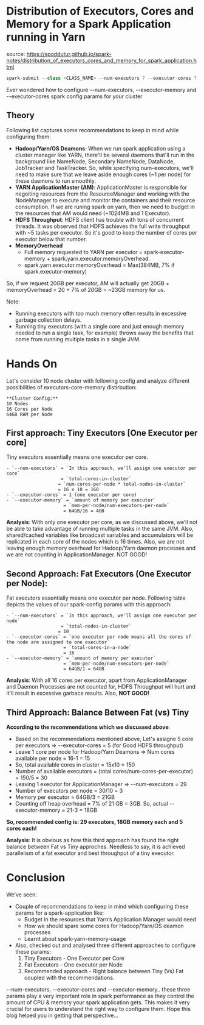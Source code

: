 # Distribution of Executors, Cores and Memory for a Spark Application running in Yarn

source: https://spoddutur.github.io/spark-notes/distribution_of_executors_cores_and_memory_for_spark_application.html

```scala
spark-submit --class <CLASS_NAME> --num-executors ? --executor-cores ? --executor-memory ? ....
```
Ever wondered how to configure --num-executors, --executor-memory and --executor-cores spark config params for your cluster

## Theory
Following list captures some recommendations to keep in mind while configuring them:
- **Hadoop/Yarn/OS Deamons**: When we run spark application using a cluster manager like YARN, there'll be several daemons that'll run in the background like NameNode, Secondary NameNode, DataNode, JobTracker and TaskTracker. So, while specifying num-executors, we'll need to make sure that we leave aside enough cores (~1 per node) for these daemons to run smoothly.
- **YARN ApplicationMaster (AM)**: ApplicationMaster is responsible for negoiting resources from the ResourceManager and working with the NodeManager to execute and monitor the containers and their resource consumption. If we are runing spark on yarn, then we need to budget in the resources that AM would need (~1024MB and 1 Executor).
- **HDFS Throughput**: HDFS client has trouble with tons of concurrent threads. It was observed that HDFS achieves the full write throughput with ~5 tasks per executor. So it's good to keep the number of cores per executor below that number.
- **MemoryOverhead**
  - Full memory requested to YARN per executor = spark-executor-memory + spark.yarn.executor.memoryOverhead.
  - spark.yarn.executor.memoryOverhead = Max(384MB, 7% if spark.executor-memory)

So, if we request 20GB per executor, AM will actually get 20GB + memoryOverhead = 20 + 7% of 20GB = ~23GB memory for us.

Note:
- Running executors with too much memory often results in excessive garbage collection delays.
- Running tiny executors (with a single core and just enough memory needed to run a single task, for example) throws away the benefits that come from running multiple tasks in a single JVM.

# Hands On
Let's consider 10 node cluster with following config and analyze different possibilities of executors-core-memory distirbution:
```
**Cluster Config:**
10 Nodes
16 Cores per Node
64GB RAM per Node
```

## First approach: Tiny Executors \[One Executor per core\]
Tiny executors essentially means one executor per core.
```
- `--num-executors` = `In this approach, we'll assign one executor per core`
                    = `total-cores-in-cluster`
                   = `num-cores-per-node * total-nodes-in-cluster` 
                   = 16 x 10 = 160
- `--executor-cores` = 1 (one executor per core)
- `--executor-memory` = `amount of memory per executor`
                     = `mem-per-node/num-executors-per-node`
                     = 64GB/16 = 4GB
```
**Analysis**: With only one executor per core, as we discussed above, we’ll not be able to take advantage of running multiple tasks in the same JVM. Also, shared/cached variables like broadcast variables and accumulators will be replicated in each core of the nodes which is 16 times. Also, we are not leaving enough memory overhead for Hadoop/Yarn daemon processes and we are not counting in ApplicationManager. NOT GOOD!

## Second Approach: Fat Executors (One Executor per Node):
Fat executors essentially means one executor per node. Following table depicts the values of our spark-config params with this approach:
```
- `--num-executors` = `In this approach, we'll assign one executor per node`
                    = `total-nodes-in-cluster`
                   = 10
- `--executor-cores` = `one executor per node means all the cores of the node are assigned to one executor`
                     = `total-cores-in-a-node`
                     = 16
- `--executor-memory` = `amount of memory per executor`
                     = `mem-per-node/num-executors-per-node`
                     = 64GB/1 = 64GB
```
**Analysis**: With all 16 cores per executor, apart from ApplicationManager and Daemon Processes are not counted for, HDFS Throughput will hurt and it'll result in excessive garbace results. Also, **NOT GOOD!**

## Third Approach: Balance Between Fat (vs) Tiny
**According to the recommendations which we discussed above**:
- Based on the recommendations mentioned above, Let's assigne 5 core per executors => --executor-cores = 5 (for Good HDFS throughput)
- Leave 1 core per node for Hadoop/Yarn Deamons => Num cores available per node = 16-1 = 15
- So, total available cores in cluster = 15x10 = 150
- Number of available executors = (total cores/num-cores-per-executor) = 150/5 = 30
- Leaving 1 executor for ApplicationManager => --num-executors = 29
- Number of executors per node = 30/10 = 3
- Memory per executor = 64GB/3 = 21GB
- Counting off heap overhead = 7% of 21 GB = 3GB. So, actual --executor-memory = 21-3 = 18GB

**So, recommended config is: 29 executors, 18GB memory each and 5 cores each!**

**Analysis**: It is obvious as how this third approach has found the right balance between Fat vs Tiny approches. Needless to say, it is achieved parallelism of a fat executor and best throughput of a tiny executor.

# Conclusion
We’ve seen:
- Couple of recommendations to keep in mind which configuring these params for a spark-application like:
  - Budget in the resources that Yarn’s Application Manager would need
  - How we should spare some cores for Hadoop/Yarn/OS deamon processes
  - Learnt about spark-yarn-memory-usage
- Also, checked out and analysed three different approaches to configure these params:
  1. Tiny Executors - One Executor per Core
  2. Fat Executors - One executor per Node
  3. Recommended approach - Right balance between Tiny (Vs) Fat coupled with the recommendations.

--num-executors, --executor-cores and --executor-memory.. these three params play a very important role in spark performance as they control the amount of CPU & memory your spark application gets. This makes it very crucial for users to understand the right way to configure them. Hope this blog helped you in getting that perspective…
